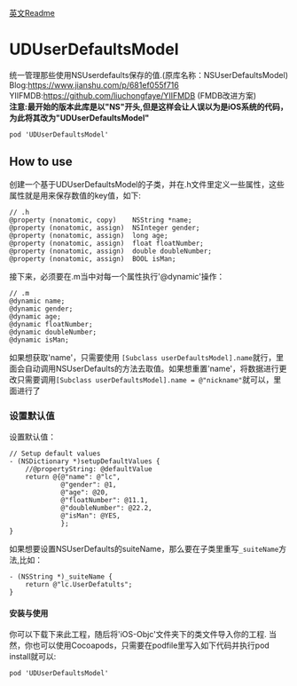 
[英文Readme](https://github.com/liuchongfaye/UDUserDefaultsModel/blob/master/README-EN.md)
# UDUserDefaultsModel
 统一管理那些使用NSUserdefaults保存的值.(原库名称：NSUserDefaultsModel)  
 Blog:https://www.jianshu.com/p/681ef055f716  
 YIIFMDB:https://github.com/liuchongfaye/YIIFMDB (FMDB改进方案)  
 **注意:最开始的版本此库是以"NS"开头,但是这样会让人误以为是iOS系统的代码，为此将其改为"UDUserDefaultsModel"**
 ```
 pod 'UDUserDefaultsModel'
 ```

## How to use

创建一个基于UDUserDefaultsModel的子类，并在.h文件里定义一些属性，这些属性就是用来保存数值的key值，如下:  
```
// .h
@property (nonatomic, copy)    NSString *name;
@property (nonatomic, assign)  NSInteger gender;
@property (nonatomic, assign)  long age;
@property (nonatomic, assign)  float floatNumber;
@property (nonatomic, assign)  double doubleNumber;
@property (nonatomic, assign)  BOOL isMan;
```
接下来，必须要在.m当中对每一个属性执行'@dynamic'操作：  
```
// .m
@dynamic name;
@dynamic gender;
@dynamic age;
@dynamic floatNumber;
@dynamic doubleNumber;
@dynamic isMan;
```
如果想获取'name'，只需要使用 `[Subclass userDefaultsModel].name`就行，里面会自动调用NSUserDefaults的方法去取值。如果想重置'name'，将数据进行更改只需要调用`[Subclass userDefaultsModel].name = @"nickname"`就可以，里面进行了

### 设置默认值
设置默认值：
```
// Setup default values
- (NSDictionary *)setupDefaultValues {
    //@propertyString: @defaultValue
    return @{@"name": @"lc",
             @"gender": @1,
             @"age": @20,
             @"floatNumber": @11.1,
             @"doubleNumber": @22.2,
             @"isMan": @YES,
             };
}
```

如果想要设置NSUserDefaults的suiteName，那么要在子类里重写`_suiteName`方法,比如：
```
- (NSString *)_suiteName {
    return @"lc.UserDefatults";
}
```
#### 安装与使用
你可以下载下来此工程，随后将'iOS-Objc'文件夹下的类文件导入你的工程.
当然，你也可以使用Cocoapods，只需要在podfile里写入如下代码并执行pod install就可以:
```
pod 'UDUserDefaultsModel'
```

